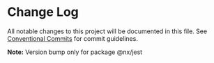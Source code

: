 # Change Log

All notable changes to this project will be documented in this file.
See [Conventional Commits](https://conventionalcommits.org) for commit guidelines.



**Note:** Version bump only for package @nx/jest
